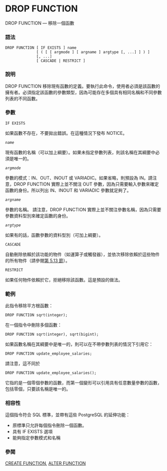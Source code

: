 # DROP FUNCTION

DROP FUNCTION — 移除一個函數

### 語法

```text
DROP FUNCTION [ IF EXISTS ] name 
              [ ( [ [ argmode ] [ argname ] argtype [, ...] ] ) ] 
              [, ...]
              [ CASCADE | RESTRICT ]
```

### 說明

DROP FUNCTION 移除現有函數的定義。要執行此命令，使用者必須是該函數的擁有者。必須指定該函數的參數類型，因為可能存在多個具有相同名稱和不同參數列表的不同函數。

### 參數

`IF EXISTS`

如果函數不存在，不要拋出錯誤。在這種情況下發布 NOTICE。

_`name`_

現有函數的名稱（可以加上綱要）。如果未指定參數列表，則該名稱在其綱要中必須是唯一的。

_`argmode`_

參數的模式：IN、OUT、INOUT 或 VARIADIC。如果省略，則預設為 IN。請注意，DROP FUNCTION 實際上並不關注 OUT 參數，因為只需要輸入參數來確定函數的身份。所以列出 IN、INOUT 和 VARIADIC 參數就足夠了。

_`argname`_

參數的名稱。 請注意，DROP FUNCTION 實際上並不關注參數名稱，因為只需要參數資料型別來確定函數的身份。

_`argtype`_

如果有的話，函數參數的資料型別（可加上綱要）。

`CASCADE`

自動刪除依賴於該功能的物件（如運算子或觸發器），並依次移除依賴於這些物件的所有物件（請參閱[第 5.13 節](../../the-sql-language/ddl/dependency-tracking.md)）。

`RESTRICT`

如果任何物件依賴於它，拒絕移除該函數。這是預設的做法。

### 範例

此指令移除平方根函數：

```text
DROP FUNCTION sqrt(integer);
```

在一個指令中刪除多個函數：

```text
DROP FUNCTION sqrt(integer), sqrt(bigint);
```

如果函數名稱在其綱要中是唯一的，則可以在不帶參數列表的情況下引用它：

```text
DROP FUNCTION update_employee_salaries;
```

請注意，這不同於

```text
DROP FUNCTION update_employee_salaries();
```

它指的是一個零個參數的函數，而第一個變形可以引用具有任意數量參數的函數，包括零個，只要該名稱是唯一的。

### 相容性

這個指令符合 SQL 標準，並帶有這些 PostgreSQL 的延伸功能：

* 原標準只允許每個指令刪除一個函數。
* 具有 IF EXISTS 選項
* 能夠指定參數模式和名稱

### 參閱

[CREATE FUNCTION](create-function.md), [ALTER FUNCTION](alter-function.md)

